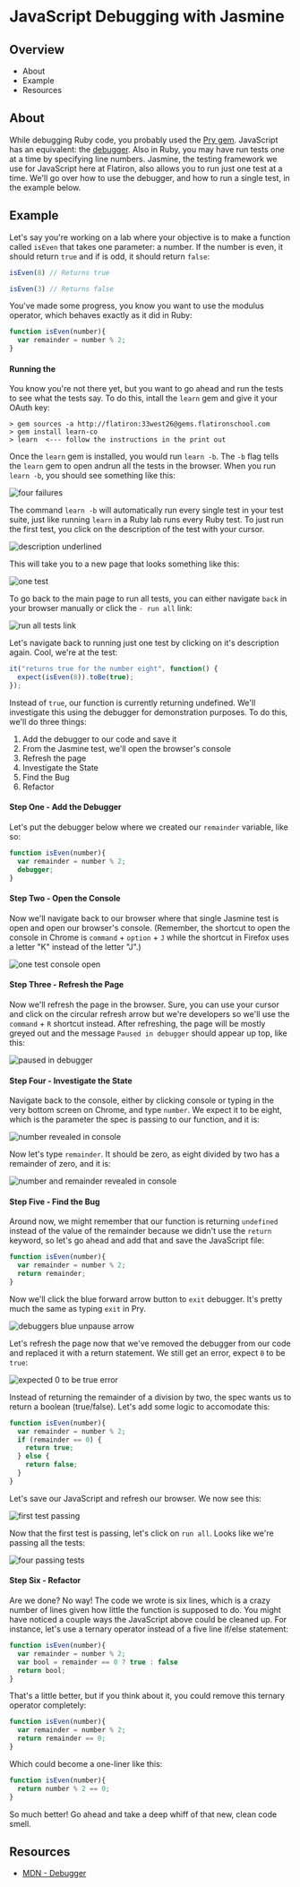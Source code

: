 # JavaScript Debugging with Jasmine

## Overview

* About
* Example
* Resources

## About

While debugging Ruby code, you probably used the [Pry gem](http://pryrepl.org/). JavaScript has an equivalent: the [debugger](https://developer.mozilla.org/en-US/docs/Web/JavaScript/Reference/Statements/debugger). Also in Ruby, you may have run tests one at a time by specifying line numbers. Jasmine, the testing framework we use for JavaScript here at Flatiron, also allows you to run just one test at a time. We'll go over how to use the debugger, and how to run a single test, in the example below.

## Example

Let's say you're working on a lab where your objective is to make a function called `isEven` that takes one parameter: a number. If the number is even, it should return `true` and if is odd, it should return `false`:

```javascript
isEven(8) // Returns true

isEven(3) // Returns false
```

You've made some progress, you know you want to use the modulus operator, which behaves exactly as it did in Ruby:

```javascript
function isEven(number){
  var remainder = number % 2;
}
```

#### Running the
You know you're not there yet, but you want to go ahead and run the tests to see what the tests say. To do this, intall the `learn` gem and give it your OAuth key:

```shell
> gem sources -a http://flatiron:33west26@gems.flatironschool.com
> gem install learn-co
> learn  <--- follow the instructions in the print out
```

Once the `learn` gem is installed, you would run `learn -b`. The `-b` flag tells the `learn` gem to open andrun all the tests in the browser. When you run `learn -b`, you should see something like this:

![four failures](http://web-dev-readme-photos.s3.amazonaws.com/js/jasmine-and-debugging/four-failures.png)

The command `learn -b` will automatically run every single test in your test suite, just like running `learn` in a Ruby lab runs every Ruby test. To just run the first test, you click on the description of the test with your cursor. 

![description underlined](http://web-dev-readme-photos.s3.amazonaws.com/js/jasmine-and-debugging/click-on-description.png)

This will take you to a new page that looks something like this:

![one test](http://web-dev-readme-photos.s3.amazonaws.com/js/jasmine-and-debugging/one-test.png)

To go back to the main page to run all tests, you can either navigate `back` in your browser manually or click the `- run all` link:

![run all tests link](http://web-dev-readme-photos.s3.amazonaws.com/js/jasmine-and-debugging/run-all.png)

Let's navigate back to running just one test by clicking on it's description again. Cool, we're at the test:

```javascript
it("returns true for the number eight", function() {
  expect(isEven(8)).toBe(true);
});
```

Instead of `true`, our function is currently returning undefined. We'll investigate this using the debugger for demonstration purposes. To do this, we'll do three things:

1. Add the debugger to our code and save it
2. From the Jasmine test, we'll open the browser's console
3. Refresh the page
4. Investigate the State
5. Find the Bug
6. Refactor

#### Step One - Add the Debugger

Let's put the debugger below where we created our `remainder` variable, like so:

```javascript
function isEven(number){
  var remainder = number % 2;
  debugger;
}
```

#### Step Two - Open the Console

Now we'll navigate back to our browser where that single Jasmine test is open and open our browser's console. (Remember, the shortcut to open the console in Chrome is `command` + `option` + `J` while the shortcut in Firefox uses a letter "K" instead of the letter "J".)

![one test console open](http://web-dev-readme-photos.s3.amazonaws.com/js/jasmine-and-debugging/one-test-open-console.png)

#### Step Three - Refresh the Page

Now we'll refresh the page in the browser. Sure, you can use your cursor and click on the circular refresh arrow but we're developers so we'll use the `command` + `R` shortcut instead. After refreshing, the page will be mostly greyed out and the message `Paused in debugger` should appear up top, like this:

![paused in debugger](http://web-dev-readme-photos.s3.amazonaws.com/js/jasmine-and-debugging/paused-in-debugger-2.png)

#### Step Four - Investigate the State

Navigate back to the console, either by clicking console or typing in the very bottom screen on Chrome, and type `number`. We expect it to be eight, which is the parameter the spec is passing to our function, and it is:

![number revealed in console](http://web-dev-readme-photos.s3.amazonaws.com/js/jasmine-and-debugging/number.png)

Now let's type `remainder`. It should be zero, as eight divided by two has a remainder of zero, and it is:

![number and remainder revealed in console](http://web-dev-readme-photos.s3.amazonaws.com/js/jasmine-and-debugging/number-remainder.png)


#### Step Five - Find the Bug

Around now, we might remember that our function is returning `undefined` instead of the value of the remainder because we didn't use the `return` keyword, so let's go ahead and add that and save the JavaScript file:

```javascript
function isEven(number){
  var remainder = number % 2;
  return remainder;
}
```

Now we'll click the blue forward arrow button to `exit` debugger. It's pretty much the same as typing `exit` in Pry. 

![debuggers blue unpause arrow](http://web-dev-readme-photos.s3.amazonaws.com/js/jasmine-and-debugging/blue-arrow.png)

Let's refresh the page now that we've removed the debugger from our code and replaced it with a return statement. We still get an error, expect `0` to be `true`:

![expected 0 to be true error](http://web-dev-readme-photos.s3.amazonaws.com/js/jasmine-and-debugging/expected-zero-to-be-true.png)

Instead of returning the remainder of a division by two, the spec wants us to return a boolean (true/false). Let's add some logic to accomodate this:

```javascript
function isEven(number){
  var remainder = number % 2;
  if (remainder == 0) {
    return true;
  } else {
    return false;
  }
}
```

Let's save our JavaScript and refresh our browser. We now see this:

![first test passing](http://web-dev-readme-photos.s3.amazonaws.com/js/jasmine-and-debugging/one-passing.png)

Now that the first test is passing, let's click on `run all`. Looks like we're passing all the tests:

![four passing tests](http://web-dev-readme-photos.s3.amazonaws.com/js/jasmine-and-debugging/all-passing.png)

#### Step Six - Refactor

Are we done? No way! The code we wrote is six lines, which is a crazy number of lines given how little the function is supposed to do. You might have noticed a couple ways the JavaScript above could be cleaned up. For instance, let's use a ternary operator instead of a five line if/else statement:

```javascript
function isEven(number){
  var remainder = number % 2;
  var bool = remainder == 0 ? true : false
  return bool;
}
```
That's a little better, but if you think about it, you could remove this ternary operator completely:

```javascript
function isEven(number){
  var remainder = number % 2;
  return remainder == 0;
}
```

Which could become a one-liner like this:

```javascript
function isEven(number){
  return number % 2 == 0;
}
```

So much better! Go ahead and take a deep whiff of that new, clean code smell.

## Resources

* [MDN - Debugger](https://developer.mozilla.org/en-US/docs/Web/JavaScript/Reference/Statements/debugger)
